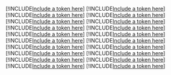 [!INCLUDE[Include a token here](refs1539867406898/r1.md)]
[!INCLUDE[Include a token here](refs1539867406898/r2.md)]
[!INCLUDE[Include a token here](refs1539867406898/r3.md)]
[!INCLUDE[Include a token here](refs1539867406898/r4.md)]
[!INCLUDE[Include a token here](refs1539867406898/r5.md)]
[!INCLUDE[Include a token here](refs1539867406898/r6.md)]
[!INCLUDE[Include a token here](refs1539867406898/r7.md)]
[!INCLUDE[Include a token here](refs1539867406898/r8.md)]
[!INCLUDE[Include a token here](refs1539867406898/r9.md)]
[!INCLUDE[Include a token here](refs1539867406898/r10.md)]
[!INCLUDE[Include a token here](refs1539867406898/r11.md)]
[!INCLUDE[Include a token here](refs1539867406898/r12.md)]
[!INCLUDE[Include a token here](refs1539867406898/r13.md)]
[!INCLUDE[Include a token here](refs1539867406898/r14.md)]
[!INCLUDE[Include a token here](refs1539867406898/r15.md)]
[!INCLUDE[Include a token here](refs1539867406898/r16.md)]
[!INCLUDE[Include a token here](refs1539867406898/r17.md)]
[!INCLUDE[Include a token here](refs1539867406898/r18.md)]
[!INCLUDE[Include a token here](refs1539867406898/r19.md)]
[!INCLUDE[Include a token here](refs1539867406898/r20.md)]